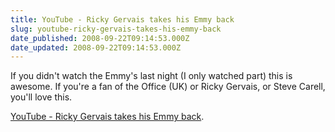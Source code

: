 ```yaml
---
title: YouTube - Ricky Gervais takes his Emmy back
slug: youtube-ricky-gervais-takes-his-emmy-back
date_published: 2008-09-22T09:14:53.000Z
date_updated: 2008-09-22T09:14:53.000Z
---
```


If you didn't watch the Emmy's last night (I only watched part) this is awesome. If you're a fan of the Office (UK) or Ricky Gervais, or Steve Carell, you'll love this.

[YouTube - Ricky Gervais takes his Emmy back](http://www.youtube.com/watch?v=RZp6cR4bxbY).
